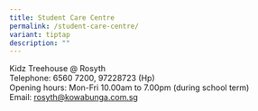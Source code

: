 ```yaml
---
title: Student Care Centre
permalink: /student-care-centre/
variant: tiptap
description: ""
---
```

<p>Kidz Treehouse @ Rosyth
<br>Telephone: 6560 7200, 97228723 (Hp)
<br>Opening hours: Mon-Fri 10.00am to 7.00pm (during school term)
<br>Email: <a href="https://cms.isomer.gov.sg/sites/moe-rosyth/folders/contact-us/editPage/rosyth@kowabunga.com.sg" rel="noopener noreferrer nofollow" target="_blank"><u>rosyth@kowabunga.com.sg</u></a>
</p>